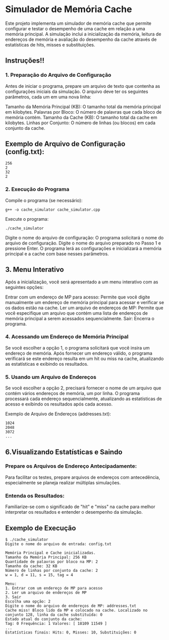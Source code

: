 # Simulador de Memória Cache
Este projeto implementa um simulador de memória cache que permite configurar e testar o desempenho de uma cache em relação a uma memória principal. A simulação inclui a inicialização da memória, leitura de endereços de memória e avaliação do desempenho da cache através de estatísticas de hits, misses e substituições.


## Instruções!!

### 1. Preparação do Arquivo de Configuração

Antes de iniciar o programa, prepare um arquivo de texto que contenha as configurações iniciais da simulação. O arquivo deve ter os seguintes parâmetros, cada um em uma nova linha:

Tamanho da Memória Principal (KB): O tamanho total da memória principal em kilobytes.
Palavras por Bloco: O número de palavras que cada bloco de memória contém.
Tamanho da Cache (KB): O tamanho total da cache em kilobytes.
Linhas por Conjunto: O número de linhas (ou blocos) em cada conjunto da cache.

## Exemplo de Arquivo de Configuração (config.txt):

```
256
2
32
2
```

### 2. Execução do Programa

Compile o programa (se necessário):
```
g++ -o cache_simulator cache_simulator.cpp
```

Execute o programa:
```
./cache_simulator
```

Digite o nome do arquivo de configuração: O programa solicitará o nome do arquivo de configuração. Digite o nome do arquivo preparado no Passo 1 e pressione Enter. O programa lerá as configurações e inicializará a memória principal e a cache com base nesses parâmetros.

## 3. Menu Interativo
Após a inicialização, você será apresentado a um menu interativo com as seguintes opções:

Entrar com um endereço de MP para acesso: Permite que você digite manualmente um endereço de memória principal para acessar e verificar se os dados estão na cache.
Ler um arquivo de endereços de MP: Permite que você especifique um arquivo que contém uma lista de endereços de memória principal a serem acessados sequencialmente.
Sair: Encerra o programa.

### 4. Acessando um Endereço de Memória Principal

Se você escolher a opção 1, o programa solicitará que você insira um endereço de memória. Após fornecer um endereço válido, o programa verificará se este endereço resulta em um hit ou miss na cache, atualizando as estatísticas e exibindo os resultados.

### 5. Usando um Arquivo de Endereços

Se você escolher a opção 2, precisará fornecer o nome de um arquivo que contém vários endereços de memória, um por linha. O programa processará cada endereço sequencialmente, atualizando as estatísticas de acesso e exibindo os resultados após cada acesso.

Exemplo de Arquivo de Endereços (addresses.txt):
```
1024
2048
3072
...
```

## 6.Visualizando Estatísticas e Saindo

### Prepare os Arquivos de Endereço Antecipadamente: 
  Para facilitar os testes, prepare arquivos de endereços com antecedência, especialmente se planeja realizar múltiplas simulações.
### Entenda os Resultados: 
  Familiarize-se com o significado de "hit" e "miss" na cache para melhor interpretar os resultados e entender o desempenho da simulação.

## Exemplo de Execução
```
$ ./cache_simulator
Digite o nome do arquivo de entrada: config.txt

Memória Principal e Cache inicializadas.
Tamanho da Memória Principal: 256 KB
Quantidade de palavras por bloco na MP: 2
Tamanho da cache: 32 KB
Número de linhas por conjunto da cache: 2
w = 1, d = 11, s = 15, tag = 4

Menu:
1. Entrar com um endereço de MP para acesso
2. Ler um arquivo de endereços de MP
3. Sair
Escolha uma opção: 2
Digite o nome do arquivo de endereços de MP: addresses.txt
Cache miss! Bloco lido da MP e colocado na cache. Localizado no conjunto 128, linha da cache substituída: 0
Estado atual do conjunto da cache:
Tag: 0 Frequência: 1 Valores: [ 18109 11549 ]
...
Estatísticas finais: Hits: 0, Misses: 10, Substituições: 0
```
